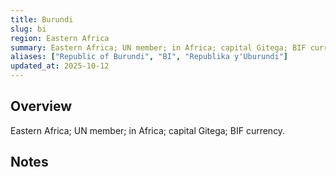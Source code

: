 ```yaml
---
title: Burundi
slug: bi
region: Eastern Africa
summary: Eastern Africa; UN member; in Africa; capital Gitega; BIF currency.
aliases: ["Republic of Burundi", "BI", "Republika y'Uburundi"]
updated_at: 2025-10-12
---
```


## Overview

Eastern Africa; UN member; in Africa; capital Gitega; BIF currency.

## Notes

<!-- Add your first note below -->
